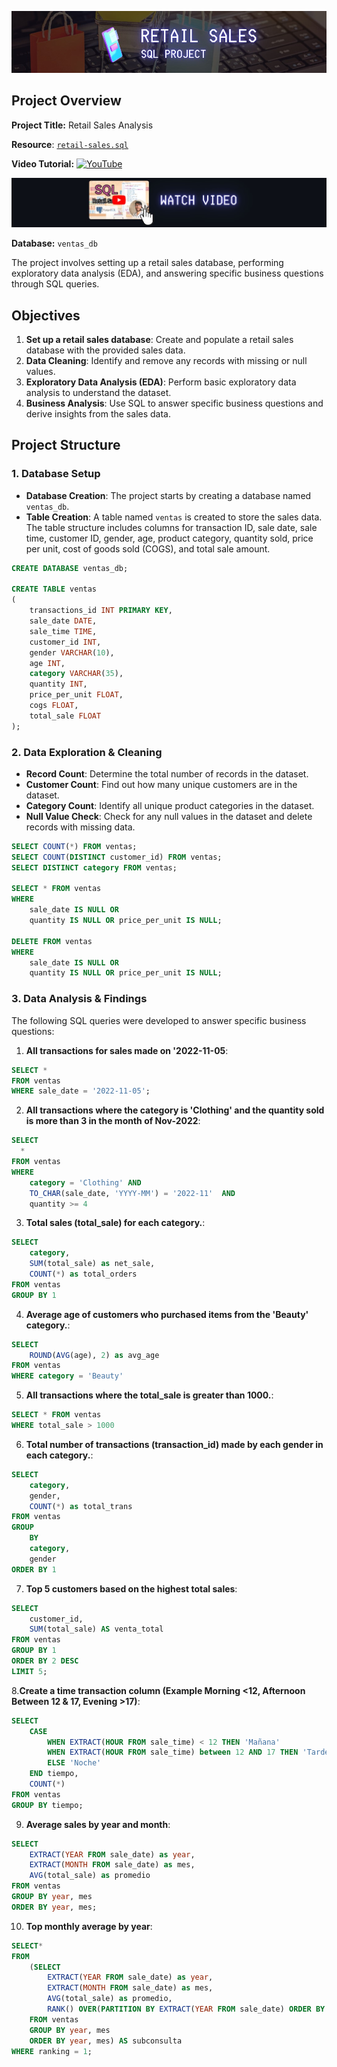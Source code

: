 ![Retail Sales](retail_sales.jpg)

## Project Overview

**Project Title:** Retail Sales Analysis

**Resource**: [`retail-sales.sql`](Retail-Sales-Project/retail-sales.sql)

**Video Tutorial:** [![YouTube](https://img.shields.io/badge/YouTube-Video%20Tutorial-red?logo=youtube&logoColor=white)](https://youtu.be/sSTcl4nag2Q)

![Youtube](YouTube.jpg)


**Database:** `ventas_db`

The project involves setting up a retail sales database, performing exploratory data analysis (EDA), and answering specific business questions through SQL queries.

## Objectives

1. **Set up a retail sales database**: Create and populate a retail sales database with the provided sales data.
2. **Data Cleaning**: Identify and remove any records with missing or null values.
3. **Exploratory Data Analysis (EDA)**: Perform basic exploratory data analysis to understand the dataset.
4. **Business Analysis**: Use SQL to answer specific business questions and derive insights from the sales data.

## Project Structure

### 1. Database Setup

- **Database Creation**: The project starts by creating a database named `ventas_db`.
- **Table Creation**: A table named `ventas` is created to store the sales data. The table structure includes columns for transaction ID, sale date, sale time, customer ID, gender, age, product category, quantity sold, price per unit, cost of goods sold (COGS), and total sale amount.

```sql
CREATE DATABASE ventas_db;

CREATE TABLE ventas
(
    transactions_id INT PRIMARY KEY,
    sale_date DATE,	
    sale_time TIME,
    customer_id INT,	
    gender VARCHAR(10),
    age INT,
    category VARCHAR(35),
    quantity INT,
    price_per_unit FLOAT,	
    cogs FLOAT,
    total_sale FLOAT
);
```

### 2. Data Exploration & Cleaning

- **Record Count**: Determine the total number of records in the dataset.
- **Customer Count**: Find out how many unique customers are in the dataset.
- **Category Count**: Identify all unique product categories in the dataset.
- **Null Value Check**: Check for any null values in the dataset and delete records with missing data.

```sql
SELECT COUNT(*) FROM ventas;
SELECT COUNT(DISTINCT customer_id) FROM ventas;
SELECT DISTINCT category FROM ventas;

SELECT * FROM ventas
WHERE 
    sale_date IS NULL OR 
    quantity IS NULL OR price_per_unit IS NULL;

DELETE FROM ventas
WHERE 
    sale_date IS NULL OR 
    quantity IS NULL OR price_per_unit IS NULL;
```

### 3. Data Analysis & Findings

The following SQL queries were developed to answer specific business questions:

1. **All transactions for sales made on '2022-11-05**:
```sql
SELECT *
FROM ventas
WHERE sale_date = '2022-11-05';
```

2. **All transactions where the category is 'Clothing' and the quantity sold is more than 3 in the month of Nov-2022**:
```sql
SELECT 
  *
FROM ventas
WHERE 
    category = 'Clothing' AND 
    TO_CHAR(sale_date, 'YYYY-MM') = '2022-11'  AND
    quantity >= 4
```

3. **Total sales (total_sale) for each category.**:
```sql
SELECT 
    category,
    SUM(total_sale) as net_sale,
    COUNT(*) as total_orders
FROM ventas
GROUP BY 1
```

4. **Average age of customers who purchased items from the 'Beauty' category.**:
```sql
SELECT
    ROUND(AVG(age), 2) as avg_age
FROM ventas
WHERE category = 'Beauty'
```

5. **All transactions where the total_sale is greater than 1000.**:
```sql
SELECT * FROM ventas
WHERE total_sale > 1000
```

6. **Total number of transactions (transaction_id) made by each gender in each category.**:
```sql
SELECT 
    category,
    gender,
    COUNT(*) as total_trans
FROM ventas
GROUP 
    BY 
    category,
    gender
ORDER BY 1
```

7. **Top 5 customers based on the highest total sales**:
```sql
SELECT 
	customer_id,
	SUM(total_sale) AS venta_total
FROM ventas
GROUP BY 1
ORDER BY 2 DESC
LIMIT 5;
```

8.**Create a time transaction column (Example Morning <12, Afternoon Between 12 & 17, Evening >17)**:
```sql
SELECT
	CASE
		WHEN EXTRACT(HOUR FROM sale_time) < 12 THEN 'Mañana'
		WHEN EXTRACT(HOUR FROM sale_time) between 12 AND 17 THEN 'Tarde'
		ELSE 'Noche'
	END tiempo,
	COUNT(*)
FROM ventas
GROUP BY tiempo;
```

9. **Average sales by year and month**:
```sql
SELECT 
	EXTRACT(YEAR FROM sale_date) as year,
	EXTRACT(MONTH FROM sale_date) as mes,
	AVG(total_sale) as promedio
FROM ventas
GROUP BY year, mes
ORDER BY year, mes;
```

10. **Top monthly average by year**:
```sql
SELECT*
FROM
	(SELECT 
		EXTRACT(YEAR FROM sale_date) as year,
		EXTRACT(MONTH FROM sale_date) as mes,
		AVG(total_sale) as promedio,
		RANK() OVER(PARTITION BY EXTRACT(YEAR FROM sale_date) ORDER BY AVG(total_sale) DESC) AS ranking
	FROM ventas
	GROUP BY year, mes
	ORDER BY year, mes) AS subconsulta
WHERE ranking = 1;
```

